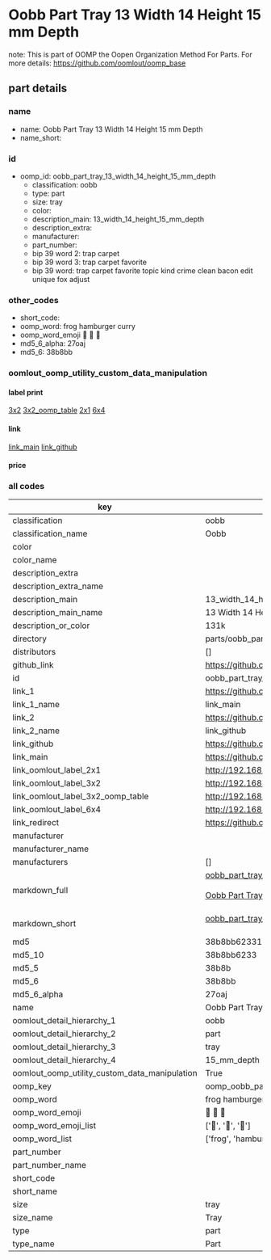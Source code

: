 # Oobb Part Tray 13 Width 14 Height 15 mm Depth  

note: This is part of OOMP the Oopen Organization Method For Parts. For more details: https://github.com/oomlout/oomp_base

##  part details
  







### name
* name: Oobb Part Tray 13 Width 14 Height 15 mm Depth
* name_short: 
### id
* oomp_id: oobb_part_tray_13_width_14_height_15_mm_depth
  * classification: oobb
  * type: part
  * size: tray
  * color: 
  * description_main: 13_width_14_height_15_mm_depth
  * description_extra: 
  * manufacturer: 
  * part_number: 
  * bip 39 word 2: trap carpet
  * bip 39 word 3: trap carpet favorite
  * bip 39 word: trap carpet favorite topic kind crime clean bacon edit unique fox adjust

### other_codes
* short_code: 
* oomp_word: frog hamburger curry
* oomp_word_emoji :frog: :hamburger: :curry:
* md5_6_alpha: 27oaj
* md5_6: 38b8bb






### oomlout_oomp_utility_custom_data_manipulation
#### label print
[3x2](http://192.168.1.245:1112/?label=oomp%2027oaj)
[3x2_oomp_table](http://192.168.1.108:1112/?label=oomp%2027oaj)
[2x1](http://192.168.1.242:1112/?label=oomp%2027oaj)
[6x4](http://192.168.1.55:1112/?label=oomp%2027oaj)    

#### link

[link_main](https://github.com/oomlout/oomlout_oomp_version_1_messy/tree/main/parts/oobb_part_tray_13_width_14_height_15_mm_depth) [link_github](https://github.com/oomlout/oomlout_oomp_version_1_messy/tree/main/parts/oobb_part_tray_13_width_14_height_15_mm_depth)                             

#### price







### all codes 
| key | value |  
| --- | --- |  
| classification | oobb |  
| classification_name | Oobb |  
| color |  |  
| color_name |  |  
| description_extra |  |  
| description_extra_name |  |  
| description_main | 13_width_14_height_15_mm_depth |  
| description_main_name | 13 Width 14 Height 15 mm Depth |  
| description_or_color | 131k |  
| directory | parts/oobb_part_tray_13_width_14_height_15_mm_depth |  
| distributors | [] |  
| github_link | https://github.com/oomlout/oomlout_oomp_part_src/tree/main/parts/oobb_part_tray_13_width_14_height_15_mm_depth |  
| id | oobb_part_tray_13_width_14_height_15_mm_depth |  
| link_1 | https://github.com/oomlout/oomlout_oomp_version_1_messy/tree/main/parts/oobb_part_tray_13_width_14_height_15_mm_depth |  
| link_1_name | link_main |  
| link_2 | https://github.com/oomlout/oomlout_oomp_version_1_messy/tree/main/parts/oobb_part_tray_13_width_14_height_15_mm_depth |  
| link_2_name | link_github |  
| link_github | https://github.com/oomlout/oomlout_oomp_version_1_messy/tree/main/parts/oobb_part_tray_13_width_14_height_15_mm_depth |  
| link_main | https://github.com/oomlout/oomlout_oomp_version_1_messy/tree/main/parts/oobb_part_tray_13_width_14_height_15_mm_depth |  
| link_oomlout_label_2x1 | http://192.168.1.242:1112/?label=oomp%2027oaj |  
| link_oomlout_label_3x2 | http://192.168.1.245:1112/?label=oomp%2027oaj |  
| link_oomlout_label_3x2_oomp_table | http://192.168.1.108:1112/?label=oomp%2027oaj |  
| link_oomlout_label_6x4 | http://192.168.1.55:1112/?label=oomp%2027oaj |  
| link_redirect | https://github.com/oomlout/oomlout_oomp_version_1_messy/tree/main/parts/oobb_part_tray_13_width_14_height_15_mm_depth |  
| manufacturer |  |  
| manufacturer_name |  |  
| manufacturers | [] |  
| markdown_full | [oobb_part_tray_13_width_14_height_15_mm_depth](none)<br>[](none)<br>[Oobb Part Tray 13 Width 14 Height 15 Mm Depth](none)<br><br> |  
| markdown_short | [oobb_part_tray_13_width_14_height_15_mm_depth](none)<br><br> |  
| md5 | 38b8bb6233114548ce3d4e50a808b73a |  
| md5_10 | 38b8bb6233 |  
| md5_5 | 38b8b |  
| md5_6 | 38b8bb |  
| md5_6_alpha | 27oaj |  
| name | Oobb Part Tray 13 Width 14 Height 15 mm Depth |  
| oomlout_detail_hierarchy_1 | oobb |  
| oomlout_detail_hierarchy_2 | part |  
| oomlout_detail_hierarchy_3 | tray |  
| oomlout_detail_hierarchy_4 | 15_mm_depth |  
| oomlout_oomp_utility_custom_data_manipulation | True |  
| oomp_key | oomp_oobb_part_tray_13_width_14_height_15_mm_depth |  
| oomp_word | frog hamburger curry |  
| oomp_word_emoji | :frog: :hamburger: :curry: |  
| oomp_word_emoji_list | [':frog:', ':hamburger:', ':curry:'] |  
| oomp_word_list | ['frog', 'hamburger', 'curry'] |  
| part_number |  |  
| part_number_name |  |  
| short_code |  |  
| short_name |  |  
| size | tray |  
| size_name | Tray |  
| type | part |  
| type_name | Part |  
